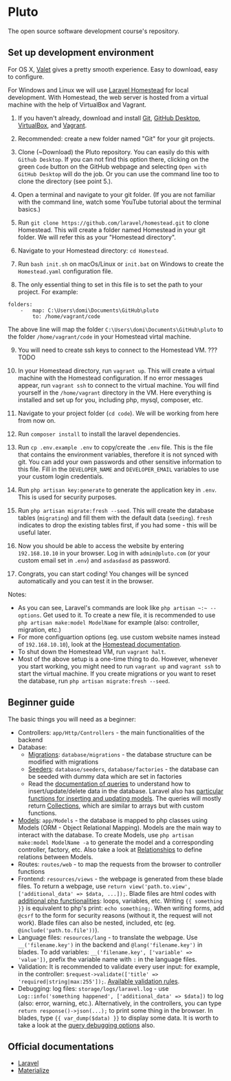 # Pluto
The open source software development course's repository.

## Set up development environment

For OS X, [Valet](https://laravel.com/docs/8.x/valet) gives a pretty smooth experience. Easy to download, easy to configure.

For Windows and Linux we will use [Laravel Homestead](https://laravel.com/docs/homestead) for local development. With Homestead, the web server is hosted from a virtual machine with the help of VirtualBox and Vagrant.

1. If you haven't already, download and install [Git](https://git-scm.com/downloads), [GitHub Desktop](https://desktop.github.com/), [VirtualBox](https://www.virtualbox.org/), and [Vagrant](https://www.vagrantup.com/).

2. Recommended: create a new folder named "Git" for your git projects.

3. Clone (~Download) the Pluto repository. You can easily do this with `Github Desktop`. If you can not find this option there, clicking on the green `Code` button on the GitHub webpage and selecting `Open with GitHub Desktop` will do the job. Or you can use the command line too to clone the directory (see point 5.).

4. Open a terminal and navigate to your git folder. (If you are not familiar with the command line, watch some YouTube tutorial about the terminal basics.)

5. Run `git clone https://github.com/laravel/homestead.git` to clone Homestead. This will create a folder named Homestead in your git folder. We will refer this as your "Homestead directory".

6. Navigate to your Homestead directory: `cd Homestead`.

7. Run `bash init.sh` on macOs/Linux or `init.bat` on Windows to create the `Homestead.yaml` configuration file.

8. The only essential thing to set in this file is to set the path to your project. For example:
```
folders:
    -   map: C:\Users\domi\Documents\GitHub\pluto
        to: /home/vagrant/code
```
The above line will map the folder `C:\Users\domi\Documents\GitHub\pluto` to the folder `/home/vagrant/code` in your Homestead virtal machine.

9. You will need to create ssh keys to connect to the Homestead VM. ??? TODO

10. In your Homestead directory, run `vagrant up`. This will create a virtual machine with the Homestead configuration. If no error messages appear, run `vagrant ssh` to connect to the virtual machine. You will find yourself in the `/home/vagrant` directory in the VM. Here everything is installed and set up for you, including php, mysql, composer, etc.

11. Navigate to your project folder (`cd code`). We will be working from here from now on.

12. Run `composer install` to install the laravel dependencies.

13. Run `cp .env.example .env` to copy/create the `.env` file. This is the file that contains the environment variables, therefore it is not synced with git. You can add your own passwords and other sensitive information to this file. Fill in the `DEVELOPER_NAME` and `DEVELOPER_EMAIL` variables to use your custom login credentials.

14. Run `php artisan key:generate` to generate the application key in `.env`. This is used for security purposes.

15. Run `php artisan migrate:fresh --seed`. This will create the database tables (`migrating`) and fill them with the default data (`seeding`). `fresh` indicates to drop the existing tables first, if you had some - this will be useful later.

16. Now you should be able to access the website by entering `192.168.10.10` in your browser. Log in with `admin@pluto.com` (or your custom email set in `.env`) and `asdasdasd` as password.

17. Congrats, you can start coding! You changes will be synced automatically and you can test it in the browser.

Notes:
- As you can see, Laravel's commands are look like `php artisan ~:~ --options`. Get used to it. To create a new file, it is recommended to use `php artisan make:model ModelName` for example (also: controller, migration, etc.)
- For more configuartion options (eg. use custom website names instead of `192.168.10.10`), look at the [Homestead documentation](https://laravel.com/docs/8.x/homestead#configuring-homestead).
- To shut down the Homestead VM, run `vagrant halt`.
- Most of the above setup is a one-time thing to do. However, whenever you start working, you might need to run `vagrant up` and `vagrant ssh` to start the virtual machine. If you create migrations or you want to reset the database, run `php artisan migrate:fresh --seed`.

## Beginner guide
The basic things you will need as a beginner:
- Controllers: `app/Http/Controllers` - the main functionalities of the backend
- Database: 
    - [Migrations](https://laravel.com/docs/8.x/migrations): `database/migrations` - the database structure can be modified with migrations
    - [Seeders](https://laravel.com/docs/8.x/seeding): `database/seeders`, `database/factories` - the database can be seeded with dummy data which are set in factories
    - Read the [documentation of queries](https://laravel.com/docs/8.x/queries) to understand how to insert/update/delete data in the database. Laravel also has [particular functions for inserting and updating models](https://laravel.com/docs/8.x/eloquent#inserting-and-updating-models). The queries will mostly return [Collections](https://laravel.com/docs/8.x/collections), which are similar to arrays but with custom functions. 
- [Models](https://laravel.com/docs/8.x/eloquent): `app/Models` - the database is mapped to php classes using Models (ORM - Object Relational Mapping). Models are the main way to interact with the database. To create Models, use `php artisan make:model ModelName -a` to generate the model and a corresponding controller, factory, etc. Also take a look at [Relationships](https://laravel.com/docs/8.x/eloquent-relationships) to define relations between Models.
- Routes: `routes/web` - to map the requests from the browser to controller functions
- Frontend: `resources/views` - the webpage is generated from these blade files. To return a webpage, use `return view('path.to.view', ['additional_data' => $data, ...]);`. Blade files are html codes with [additional php functionalities](https://laravel.com/docs/8.x/blade#blade-directives): loops, variables, etc. Writing `{{ something }}` is equivalent to php's print: `echo something;`. When writing forms, add `@csrf` to the form for security reasons (without it, the request will not work). Blade files can also be nested, included, etc (eg. `@include('path.to.file'))`). 
- Language files: `resources/lang` - to translate the webpage. Use `__('filename.key')` in the backend and `@lang('filename.key')` in blades. To add variables: `__('filename.key', ['variable' => 'value'])`, prefix the variable name with `:` in the language files.
- Validation: It is recommended to validate every user input: for example, in the controller: `$request->validate(['title' => 'required|string|max:255']);`. [Available validation rules](https://laravel.com/docs/8.x/validation#available-validation-rules).
- Debugging: log files: `storage/logs/laravel.log` - use `Log::info('something happened', ['additional_data' => $data])` to log (also: error, warning, etc.). Alternatively, in the controllers, you can type `return response()->json(...);` to print some thing in the browser. In blades, type `{{ var_dump($data) }}` to display some data. It is worth to take a look at the [query debugging options](https://laravel.com/docs/8.x/queries#debugging) also.

## Official documentations
- [Laravel](https://laravel.com/docs/8.x)
- [Materialize](https://materializecss.github.io/materialize/)